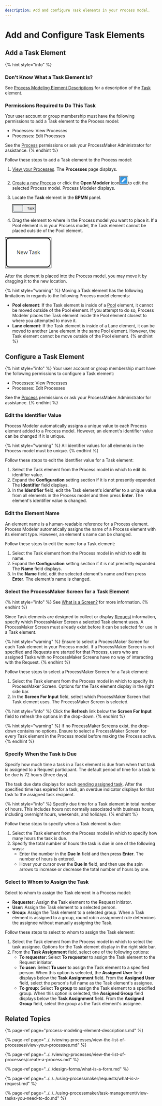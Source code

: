 ```yaml
---
description: Add and configure Task elements in your Process model.
---
```


# Add and Configure Task Elements

## Add a Task Element

{% hint style="info" %}
### Don't Know What a Task Element Is?

See [Process Modeling Element Descriptions](process-modeling-element-descriptions.md) for a description of the [Task](process-modeling-element-descriptions.md#user-task) element.

### Permissions Required to Do This Task

Your user account or group membership must have the following permissions to add a Task element to the Process model:

* Processes: View Processes
* Processes: Edit Processes

See the [Process](../../../processmaker-administration/permission-descriptions-for-users-and-groups.md#processes) permissions or ask your ProcessMaker Administrator for assistance.
{% endhint %}

Follow these steps to add a Task element to the Process model:

1. [View your Processes](https://processmaker.gitbook.io/processmaker-4-community/-LPblkrcFWowWJ6HZdhC/~/drafts/-LRhVZm0ddxDcGGdN5ZN/primary/designing-processes/viewing-processes/view-the-list-of-processes/view-your-processes#view-all-processes). The **Processes** page displays.
2. [Create a new Process](../../viewing-processes/view-the-list-of-processes/create-a-process.md) or click the **Open Modeler** icon![](../../../.gitbook/assets/open-modeler-edit-icon-processes-page-processes.png)to edit the selected Process model. Process Modeler displays.
3. Locate the **Task** element in the **BPMN** panel.

   ![](../../../.gitbook/assets/task-bpmn-side-bar-process-modeler-processes.png)

4. Drag the element to where in the Process model you want to place it. If a Pool element is in your Process model, the Task element cannot be placed outside of the Pool element.

![Task element](../../../.gitbook/assets/task-element-process-modeler-processes.png)

After the element is placed into the Process model, you may move it by dragging it to the new location.

{% hint style="warning" %}
Moving a Task element has the following limitations in regards to the following Process model elements:

* **Pool element:** If the Task element is inside of a [Pool](process-modeling-element-descriptions.md#pool) element, it cannot be moved outside of the Pool element. If you attempt to do so, Process Modeler places the Task element inside the Pool element closest to where you attempted to move it.
* **Lane element:** If the Task element is inside of a Lane element, it can be moved to another Lane element in the same Pool element. However, the Task element cannot be move outside of the Pool element.
{% endhint %}

## Configure a Task Element

{% hint style="info" %}
Your user account or group membership must have the following permissions to configure a Task element:

* Processes: View Processes
* Processes: Edit Processes

See the [Process](../../../processmaker-administration/permission-descriptions-for-users-and-groups.md#processes) permissions or ask your ProcessMaker Administrator for assistance.
{% endhint %}

### Edit the Identifier Value

Process Modeler automatically assigns a unique value to each Process element added to a Process model. However, an element's identifier value can be changed if it is unique.

{% hint style="warning" %}
All identifier values for all elements in the Process model must be unique.
{% endhint %}

Follow these steps to edit the identifier value for a Task element:

1. Select the Task element from the Process model in which to edit its identifier value.
2. Expand the **Configuration** setting section if it is not presently expanded. The **Identifier** field displays.
3. In the **Identifier** field, edit the Task element's identifier to a unique value from all elements in the Process model and then press **Enter**. The element's identifier value is changed.

### Edit the Element Name

An element name is a human-readable reference for a Process element. Process Modeler automatically assigns the name of a Process element with its element type. However, an element's name can be changed.

Follow these steps to edit the name for a Task element:

1. Select the Task element from the Process model in which to edit its name.
2. Expand the **Configuration** setting section if it is not presently expanded. The **Name** field displays.
3. In the **Name** field, edit the selected element's name and then press **Enter**. The element's name is changed.

### Select the ProcessMaker Screen for a Task Element

{% hint style="info" %}
See [What is a Screen?](../../design-forms/what-is-a-form.md) for more information.
{% endhint %}

Since Task elements are designed to collect or display [Request](../../../using-processmaker/requests/what-is-a-request.md) information, specify which ProcessMaker Screen a selected Task element uses. A ProcessMaker Screen must already exist before it can be selected for use in a Task element.

{% hint style="warning" %}
Ensure to select a ProcessMaker Screen for each Task element in your Process model. If a ProcessMaker Screen is not specified and Requests are started for that Process, users who are assigned Tasks with no ProcessMaker Screens have no way of interacting with the Request.
{% endhint %}

Follow these steps to select a ProcessMaker Screen for a Task element:

1. Select the Task element from the Process model in which to specify its ProcessMaker Screen. Options for the Task element display in the right side bar.
2. In the **Screen For Input** field, select which ProcessMaker Screen that Task element uses. The ProcessMaker Screen is selected.

{% hint style="info" %}
Click the **Refresh** link below the **Screen For Input** field to refresh the options in the drop-down.
{% endhint %}

{% hint style="warning" %}
If no ProcessMaker Screens exist, the drop-down contains no options. Ensure to select a ProcessMaker Screen for every Task element in the Process model before making the Process active.
{% endhint %}

### Specify When the Task is Due

Specify how much time a task in a Task element is due from when that task is assigned to a Request participant. The default period of time for a task to be due is 72 hours \(three days\).

The task due date displays for each [pending assigned task](../../../using-processmaker/requests/view-completed-requests.md#view-completed-requests-in-which-you-are-a-participant). After the specified time has expired for a task, an overdue indicator displays for that task to the assigned task recipient.

{% hint style="info" %}
Specify due time for a Task element in total number of hours. This includes hours not normally associated with business hours, including overnight hours, weekends, and holidays.
{% endhint %}

Follow these steps to specify when a Task element is due:

1. Select the Task element from the Process model in which to specify how many hours the task is due.
2. Specify the total number of hours the task is due in one of the following ways:
   * Enter the number in the **Due In** field and then press **Enter**. The number of hours is entered.
   * Hover your cursor over the **Due In** field, and then use the spin arrows to increase or decrease the total number of hours by one.

### Select to Whom to Assign the Task

Select to whom to assign the Task element in a Process model:

* **Requester:** Assign the Task element to the Request initiator.
* **User:** Assign the Task element to a selected person.
* **Group:** Assign the Task element to a selected group. When a Task element is assigned to a group, round robin assignment rule determines the assignee without manually assigning the Task.

Follow these steps to select to whom to assign the Task element:

1. Select the Task element from the Process model in which to select the task assignee. Options for the Task element display in the right side bar.
2. From the **Task Assignment** field, select one of the following options:
   * **To requester:** Select **To requester** to assign the Task element to the Request initiator.
   * **To user:** Select **To user** to assign the Task element to a specified person. When this option is selected, the **Assigned User** field displays below the **Task Assignment** field. From the **Assigned User** field, select the person's full name as the Task element's assignee.
   * **To group:** Select **To group** to assign the Task element to a specified group. When this option is selected, the **Assigned Group** field displays below the **Task Assignment** field. From the **Assigned Group** field, select the group as the Task element's assignee.

## Related Topics

{% page-ref page="process-modeling-element-descriptions.md" %}

{% page-ref page="../../viewing-processes/view-the-list-of-processes/view-your-processes.md" %}

{% page-ref page="../../viewing-processes/view-the-list-of-processes/create-a-process.md" %}

{% page-ref page="../../design-forms/what-is-a-form.md" %}

{% page-ref page="../../../using-processmaker/requests/what-is-a-request.md" %}

{% page-ref page="../../../using-processmaker/task-management/view-tasks-you-need-to-do.md" %}

